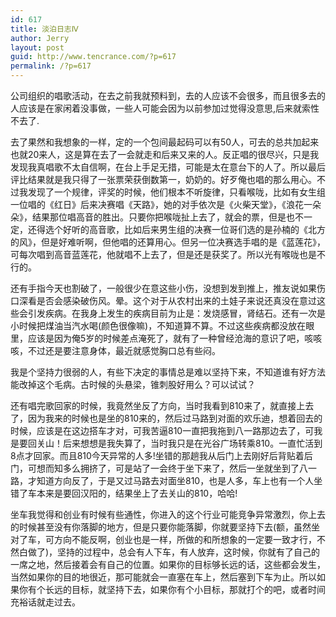 ```yaml
---
id: 617
title: 淡泊日志Ⅳ
author: Jerry
layout: post
guid: http://www.tencrance.com/?p=617
permalink: /?p=617
---
```

公司组织的唱歌活动，在去之前我就预料到，去的人应该不会很多，而且很多去的人应该是在家闲着没事做，一些人可能会因为以前参加过觉得没意思,后来就索性不去了.

去了果然和我想象的一样，定的一个包间最起码可以有50人，可去的总共加起来也就20来人，这是算在去了一会就走和后来又来的人。反正唱的很尽兴，只是我发现我真唱歌不太自信啊，在台上手足无措，可能是太在意台下的人了。所以最后评比结果就是我只得了一张票荣获倒数第一，奶奶的。好歹俺也唱的那么用心。不过我发现了一个规律，评奖的时候，他们根本不听旋律，只看喉咙，比如有女生组一位唱的《红日》后来决赛唱《天路》，她的对手依次是《火柴天堂》，《浪花一朵朵》，结果那位唱高音的胜出。只要你把喉咙扯上去了，就会的票，但是也不一定，还得选个好听的高音歌，比如后来男生组的决赛一位哥们选的是孙楠的《北方的风》，但是好难听啊，但他唱的还算用心。但另一位决赛选手唱的是《蓝莲花》，可每次唱到高音蓝莲花，他就唱不上去了，但是还是获奖了。所以光有喉咙也是不行的。

还有手指今天也割破了，一般很少在意这些小伤，没想到发到推上，推友说如果伤口深看是否会感染破伤风。晕。这个对于从农村出来的土娃子来说还真没在意过这些会引发疾病。在我身上发生的疾病目前为止是：发烧感冒，肾结石。还有一次是小时候把煤油当汽水喝(颜色很像嘛)，不知道算不算。不过这些疾病都没放在眼里，应该是因为俺5岁的时候差点淹死了，就有了一种曾经沧海的意识了吧，咳咳咳，不过还是要注意身体，最近就感觉胸口总有些闷。<!--more-->

我是个坚持力很弱的人，有些下决定的事情总是难以坚持下来，不知道谁有好方法能改掉这个毛病。古时候的头悬梁，锥刺股好用么？可以试试？

还有唱完歌回家的时候，我竟然坐反了方向，当时我看到810来了，就直接上去了，因为我来的时候也是坐的810来的，然后过马路到对面的欢乐迪，想着回去的时候，应该是在这边搭车才对，可我苦逼810一直把我拖到八一路那边去了，可我是要回关山！后来想想是我失算了，当时我只是在光谷广场转乘810。一直忙活到8点才回家。而且810今天异常的人多!坐错的那趟我从后门上去刚好后背贴着后门，可想而知多么拥挤了，可是站了一会终于坐下来了，然后一坐就坐到了八一路，才知道方向反了，于是又过马路去对面坐810，也是人多，车上也有一个人坐错了车本来是要回汉阳的，结果坐上了去关山的810，哈哈!

坐车我觉得和创业有时候有些通性，你进入的这个行业可能竞争异常激烈，你上去的时候甚至没有你落脚的地方，但是只要你能落脚，你就要坚持下去(额，虽然坐对了车，可方向不能反啊，创业也是一样，所做的和所想象的一定要一致才行，不然白做了)，坚持的过程中，总会有人下车，有人放弃，这时候，你就有了自己的一席之地，然后接着会有自己的位置。如果你的目标够长远的话，这些都会发生，当然如果你的目的地很近，那可能就会一直塞在车上，然后塞到下车为止。所以如果你有个长远的目标，就坚持下去，如果你有个小目标，那就打个的吧，或者时间充裕话就走过去。